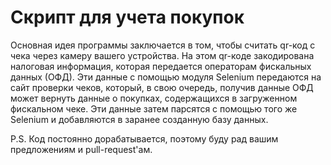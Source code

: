 # Скрипт для учета покупок

Основная идея программы заключается в том, чтобы считать qr-код с чека через камеру вашего устройства. 
На этом qr-коде закодирована налоговая информация, которая передается операторам фискальных данных (ОФД).
Эти данные с помощью модуля Selenium передаются на сайт проверки чеков, который, в свою очередь, получив данные ОФД может вернуть данные о покупках, содержащихся в загруженном фискальном чеке.
Эти данные затем парсятся с помощью того же Selenium и добавляются в заранее созданную базу данных.

P.S. Код постоянно дорабатывается, поэтому буду рад вашим предложениям и pull-request'ам.
